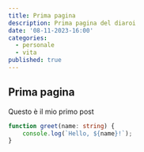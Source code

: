 ```yaml
---
title: Prima pagina
description: Prima pagina del diaroi
date: '08-11-2023-16:00'
categories:
  - personale
  - vita
published: true
---
```


## Prima pagina

Questo è il mio primo post

```ts
function greet(name: string) {
	console.log(`Hello, ${name}!`);
}
```
